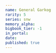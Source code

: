```yaml
---
name: General Garkog
rarity: 5
series: snw
memory_alpha:
bigbook_tier: -1
in_portal:
date:
published: true
---
```



